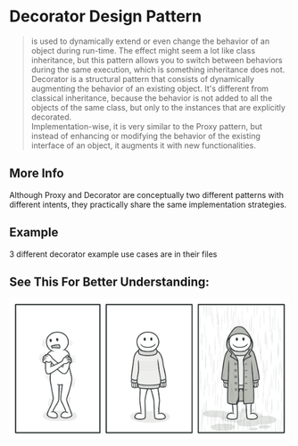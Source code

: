 # Decorator Design Pattern
>is used to dynamically extend or even change the behavior of an object during run-time. The effect might seem a lot like class inheritance, but this pattern allows you to switch between behaviors during the same execution, which is something inheritance does not.<br>
>Decorator is a structural pattern that consists of dynamically augmenting the behavior of an existing object. It's different from classical inheritance, because the behavior is not added to all the objects of the same class, but only to the instances that are explicitly decorated.<br>
>Implementation-wise, it is very similar to the Proxy pattern, but instead of enhancing or modifying the behavior of the existing interface of an object, it augments it with new functionalities.

## More Info
Although Proxy and Decorator are conceptually two different patterns with different intents, they practically share the same implementation strategies.

## Example
3 different decorator example use cases are in their files

## See This For Better Understanding:
![Decorator](./Decorator.png)

